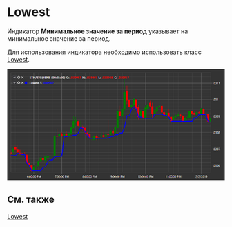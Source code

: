 # Lowest 

Индикатор **Минимальное значение за период** указывает на минимальное значение за период. 

Для использования индикатора необходимо использовать класс [Lowest](../api/StockSharp.Algo.Indicators.Lowest.html). 

![IndicatorLowest](../images/IndicatorLowest.png)

## См. также

[Lowest ](IndicatorLowest.md)
